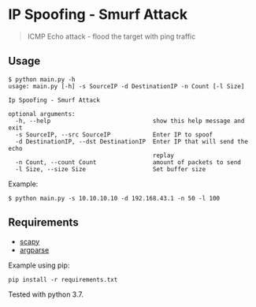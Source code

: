 # IP Spoofing - Smurf Attack

> ICMP Echo attack  - flood the target with ping traffic

## Usage

```
$ python main.py -h
usage: main.py [-h] -s SourceIP -d DestinationIP -n Count [-l Size]

Ip Spoofing - Smurf Attack

optional arguments:
  -h, --help                             show this help message and exit
  -s SourceIP, --src SourceIP            Enter IP to spoof
  -d DestinationIP, --dst DestinationIP  Enter IP that will send the echo
                                         replay
  -n Count, --count Count                amount of packets to send
  -l Size, --size Size                   Set buffer size
```

Example:

```
$ python main.py -s 10.10.10.10 -d 192.168.43.1 -n 50 -l 100 
```

## Requirements

- [scapy](https://pypi.org/project/scapy/)
- [argparse](https://pypi.org/project/argparse/)

Example using pip:

```
pip install -r requirements.txt
```

Tested with python 3.7.